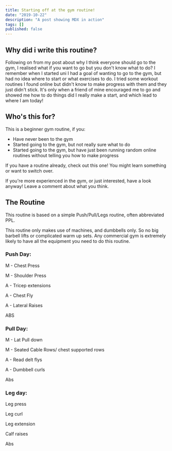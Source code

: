 ```yaml
---
title: Starting off at the gym routine!
date: "2019-10-22"
description: "A post showing MDX in action"
tags: []
published: false
---
```


## Why did i write this routine?

Following on from my post about why I think everyone should go to the gym, I realised what if you want to go but you don't know what to do? I remember when I started uni I had a goal of wanting to go to the gym, but had no idea where to start or what exercises to do. I tried some workout routines I found online but didn't know to make progress with them and they just didn't stick. It's only when a friend of mine encouraged me to go and showed me how to do things did I really make a start, and which lead to where I am today!

## Who's this for?

This is a beginner gym routine, if you:

- Have never been to the gym
- Started going to the gym, but not really sure what to do
- Started going to the gym, but have just been running random online routines without telling you how to make progress

If you have a routine already, check out this one! You might learn something or want to switch over.

If you're more experienced in the gym, or just interested, have a look anyway! Leave a comment about what you think.

## The Routine

This routine is based on a simple Push/Pull/Legs routine, often abbreviated PPL.

This routine only makes use of machines, and dumbbells only. So no big barbell lifts or complicated warm up sets. Any commercial gym is extremely likely to have all the equipment you need to do this routine.

### Push Day:

M - Chest Press

M - Shoulder Press

A - Tricep extensions

A - Chest Fly

A - Lateral Raises

ABS

### Pull Day:

M - Lat Pull down

M - Seated Cable Rows/ chest supported rows

A - Read delt flys

A - Dumbbell curls

Abs

### Leg day:

Leg press

Leg curl

Leg extension

Calf raises

Abs
